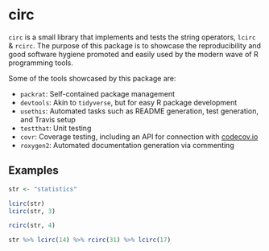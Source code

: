 <!-- README.md is generated from README.Rmd. Please edit that file -->
circ
====

`circ` is a small library that implements and tests the string
operators, `lcirc` & `rcirc`. The purpose of this package is to showcase
the reproducibility and good software hygiene promoted and easily used
by the modern wave of R programming tools.

Some of the tools showcased by this package are:

-   `packrat`: Self-contained package management  
-   `devtools`: Akin to `tidyverse`, but for easy R package
    development  
-   `usethis`: Automated tasks such as README generation, test
    generation, and Travis setup  
-   `testthat`: Unit testing  
-   `covr`: Coverage testing, including an API for connection with
    [codecov.io]()  
-   `roxygen2`: Automated documentation generation via commenting

Examples
--------

``` r
str <- "statistics"

lcirc(str)
lcirc(str, 3)

rcirc(str, 4)

str %>% lcirc(14) %>% rcirc(31) %>% lcirc(17) 
```
